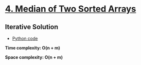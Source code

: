 # [4. Median of Two Sorted Arrays](https://leetcode.com/problems/median-of-two-sorted-arrays)

## Iterative Solution

- [Python code](https://github.com/alexengrig/leetcode/blob/main/src/main/python/4_median_of_two_sorted_arrays/iter_solution.py)

**Time complexity: O(n + m)**

**Space complexity: O(n + m)**
